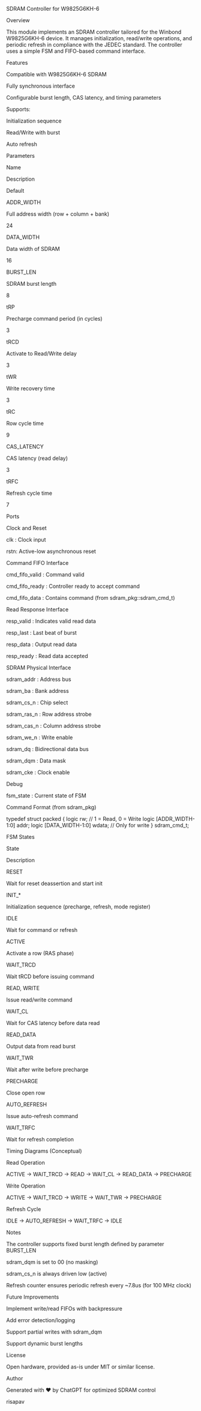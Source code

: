 SDRAM Controller for W9825G6KH-6

Overview

This module implements an SDRAM controller tailored for the Winbond W9825G6KH-6 device. It manages initialization, read/write operations, and periodic refresh in compliance with the JEDEC standard. The controller uses a simple FSM and FIFO-based command interface.

Features

Compatible with W9825G6KH-6 SDRAM

Fully synchronous interface

Configurable burst length, CAS latency, and timing parameters

Supports:

Initialization sequence

Read/Write with burst

Auto refresh

Parameters

Name

Description

Default

ADDR_WIDTH

Full address width (row + column + bank)

24

DATA_WIDTH

Data width of SDRAM

16

BURST_LEN

SDRAM burst length

8

tRP

Precharge command period (in cycles)

3

tRCD

Activate to Read/Write delay

3

tWR

Write recovery time

3

tRC

Row cycle time

9

CAS_LATENCY

CAS latency (read delay)

3

tRFC

Refresh cycle time

7

Ports

Clock and Reset

clk : Clock input

rstn: Active-low asynchronous reset

Command FIFO Interface

cmd_fifo_valid : Command valid

cmd_fifo_ready : Controller ready to accept command

cmd_fifo_data  : Contains command (from sdram_pkg::sdram_cmd_t)

Read Response Interface

resp_valid : Indicates valid read data

resp_last  : Last beat of burst

resp_data  : Output read data

resp_ready : Read data accepted

SDRAM Physical Interface

sdram_addr  : Address bus

sdram_ba    : Bank address

sdram_cs_n  : Chip select

sdram_ras_n : Row address strobe

sdram_cas_n : Column address strobe

sdram_we_n  : Write enable

sdram_dq    : Bidirectional data bus

sdram_dqm   : Data mask

sdram_cke   : Clock enable

Debug

fsm_state : Current state of FSM

Command Format (from sdram_pkg)

typedef struct packed {
  logic rw;                  // 1 = Read, 0 = Write
  logic [ADDR_WIDTH-1:0] addr;
  logic [DATA_WIDTH-1:0] wdata; // Only for write
} sdram_cmd_t;

FSM States

State

Description

RESET

Wait for reset deassertion and start init

INIT_*

Initialization sequence (precharge, refresh, mode register)

IDLE

Wait for command or refresh

ACTIVE

Activate a row (RAS phase)

WAIT_TRCD

Wait tRCD before issuing command

READ, WRITE

Issue read/write command

WAIT_CL

Wait for CAS latency before data read

READ_DATA

Output data from read burst

WAIT_TWR

Wait after write before precharge

PRECHARGE

Close open row

AUTO_REFRESH

Issue auto-refresh command

WAIT_TRFC

Wait for refresh completion

Timing Diagrams (Conceptual)

Read Operation

ACTIVE -> WAIT_TRCD -> READ -> WAIT_CL -> READ_DATA -> PRECHARGE

Write Operation

ACTIVE -> WAIT_TRCD -> WRITE -> WAIT_TWR -> PRECHARGE

Refresh Cycle

IDLE -> AUTO_REFRESH -> WAIT_TRFC -> IDLE

Notes

The controller supports fixed burst length defined by parameter BURST_LEN

sdram_dqm is set to 00 (no masking)

sdram_cs_n is always driven low (active)

Refresh counter ensures periodic refresh every ~7.8us (for 100 MHz clock)

Future Improvements

Implement write/read FIFOs with backpressure

Add error detection/logging

Support partial writes with sdram_dqm

Support dynamic burst lengths

License

Open hardware, provided as-is under MIT or similar license.

Author

Generated with ❤️ by ChatGPT for optimized SDRAM control

risapav
